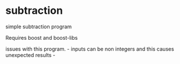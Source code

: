 # subtraction 
simple subtraction program

Requires boost and boost-libs

issues with this program.
    - inputs can be non integers and this causes unexpected results
    - 
